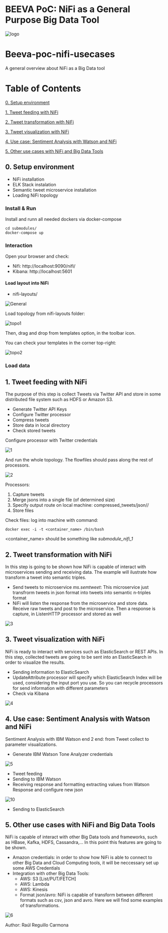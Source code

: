 # BEEVA PoC: NiFi as a General Purpose Big Data Tool

![logo](https://github.com/RaulRC/beeva-poc-nifi-usecases/blob/master/img/nifi-logo-horizontal.png)


# Beeva-poc-nifi-usecases
A general overview about NiFi as a Big Data tool 

# Table of Contents

[0. Setup environment](#step0)

[1. Tweet feeding with NiFi](#tweetfeeding)

[2. Tweet transformation with NiFi](#transform)

[3. Tweet visualization with NiFi](#visualization)

[4. Use case: Sentiment Analysis with Watson and NiFi](#usecase)

[5. Other use cases with NiFi and Big Data Tools](#bdtools)

## 0. Setup environment <a name="step0"></a>

* NiFi installation
* ELK Stack instalation
* Semantic tweet microservice installation
* Loading NiFi topology


### Install & Run 

Install and runn all needed dockers via docker-compose

```{r, engine='bash', count_lines}
cd submodules/
docker-compose up
```

### Interaction

Open your browser and check: 

* Nifi:  http://localhost:9090/nifi/
* Kibana: http://localhost:5601

#### Load layout into NiFi

* nifi-layouts/

![General](https://github.com/RaulRC/beeva-poc-nifi-usecases/blob/master/img/7.png)

Load topology from nifi-layouts folder:

![topo1](https://github.com/RaulRC/beeva-poc-nifi-usecases/blob/master/img/8.png)

Then, drag and drop from templates option, in the toolbar icon. 

You can check your templates in the corner top-right: 

![topo2](https://github.com/RaulRC/beeva-poc-nifi-usecases/blob/master/img/9.png)


### Load data

## 1. Tweet feeding with NiFi <a name="tweetfeeding"></a>

The purpose of this step is collect Tweets via Twitter API and store in some distributed file system such as HDFS or Amazon S3.

* Generate Twitter API Keys 
* Configure Twitter processor
* Compress tweets 
* Store data in local directory
* Check stored tweets

Configure processor with Twitter credentials

![1](https://github.com/RaulRC/beeva-poc-nifi-usecases/blob/master/img/1.png)

And run the whole topology. The flowfiles should pass along the rest of processors. 

![2](https://github.com/RaulRC/beeva-poc-nifi-usecases/blob/master/img/2.png)

Processors: 

1. Capture tweets
2. Merge jsons into a single file (of determined size)
3. Specify output route on local machine: compressed_tweets/json/<date>/<filename>
4. Store files

Check files: log into machine with command: 

```{r, engine='bash', count_lines}
docker exec -i -t <container_name> /bin/bash
```
<container_name> should be something like *submodule_nifi_1*

## 2. Tweet transformation with NiFi <a name="transform"></a>

In this step is going to be shown how NiFi is capable of interact with microservices sending and receiving data. The example will ilustrate how transform a tweet into semantic triples.

* Send tweets to microservice *ms.semtweet*: This microservice just transfrorm tweets in json format into tweets into semantic n-triples format
* NiFi will listen the response from the microservice and store data. Receive raw tweets and post to the microservice. Then a response is capture, in ListenHTTP processor and stored as well

![3](https://github.com/RaulRC/beeva-poc-nifi-usecases/blob/master/img/3.png)


## 3. Tweet visualization with NiFi <a name="visualization"></a>

NiFi is ready to interact with services such as ElasticSearch or REST APIs. In this step, collected tweets are going to be sent into an ElasticSearch in order to visualize the results.

* Sending information to ElasticSearch
* UpdateAttribute processor will specify which ElasticSearch Index will be used, considering the input port you use. So you can recycle processors for send information with different parameters
* Check via Kibana

![4](https://github.com/RaulRC/beeva-poc-nifi-usecases/blob/master/img/4.png)

## 4. Use case: Sentiment Analysis with Watson and NiFi <a name="usecase"></a>

Sentiment Analysis with IBM Watson end 2 end: from Tweet collect to parameter visualizations.

* Generate IBM Watson Tone Analyzer credentials

![5](https://github.com/RaulRC/beeva-poc-nifi-usecases/blob/master/img/5.png)

* Tweet feeding
* Sending to IBM Watson
* Receiving response and formatting extracting values from Watson Response and configure new json

![10](https://github.com/RaulRC/beeva-poc-nifi-usecases/blob/master/img/10.png)

* Sending to ElasticSearch

## 5. Other use cases with NiFi and Big Data Tools <a name="bdtools"></a>

NiFi is capable of interact with other Big Data tools and frameworks, such as HBase, Kafka, HDFS, Cassandra,... In this point this features are going to be shown.

* Amazon credentials: in order to show how NiFi is able to connect to other Big Data and Cloud Computing tools, it will be neccessary set up some AWS Credentials
* Integration with other Big Data Tools:
  * AWS: S3 [List/PUT/FETCH]
  * AWS: Lambda
  * AWS: Kinesis
  * Format json/avro: NiFi is capable of transform between different formats such as csv, json and avro. Here we will find some examples of transformations. 

![6](https://github.com/RaulRC/beeva-poc-nifi-usecases/blob/master/img/6.png)


Author: Raúl Reguillo Carmona
